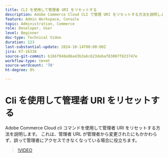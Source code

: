 ```yaml
---
title: CLI を使用して管理者 URI をリセットする
description: Adobe Commerce Cloud CLI で管理 URI をリセットする方法を説明します。 この方法は、管理者 URL の変更によってアクセスの問題が発生する場合に便利です。
feature: Admin Workspace, Console
topic: Administration, Commerce
role: Developer, User
level: Beginner
doc-type: Technical Video
duration: 123
last-substantial-update: 2024-10-14T00:00:00Z
jira: KT-16338
source-git-commit: b166f048e86a43b3a6c623debaf83007f823747e
workflow-type: tm+mt
source-wordcount: '78'
ht-degree: 0%

---
```



# Cli を使用して管理者 URI をリセットする

Adobe Commerce Cloud cli コマンドを使用して管理者 URI をリセットする方法を説明します。 これは、管理者 URL が管理者から変更されたにもかかわらず、誤って管理者にアクセスできなくなっている場合に役立ちます。

>[!VIDEO](https://video.tv.adobe.com/v/3435066/?learn=on)

